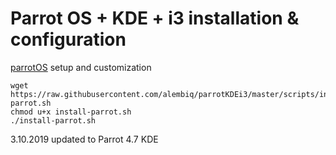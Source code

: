 # Parrot OS + KDE + i3 installation &amp; configuration

[parrotOS](https://download.parrotsec.org/parrot/iso/4.6/Parrot-kde-home-4.6_amd64.iso) setup and customization

```
wget https://raw.githubusercontent.com/alembiq/parrotKDEi3/master/scripts/install-parrot.sh
chmod u+x install-parrot.sh
./install-parrot.sh
```

3.10.2019 updated to Parrot 4.7 KDE
